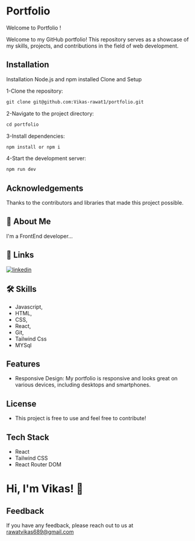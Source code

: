 
# Portfolio

Welcome to Portfolio !

Welcome to my GitHub portfolio! This repository serves as a showcase of my skills, projects, and contributions in the field of web development.


## Installation
Installation
Node.js and npm installed
Clone and Setup

1-Clone the repository:
````markdown
git clone git@github.com:Vikas-rawat1/portfolio.git
````


2-Navigate to the project directory:
````markdown
cd portfolio
````
3-Install dependencies:
````markdown
npm install or npm i
````
4-Start the development server:
````markdown
npm run dev
 ````
## Acknowledgements
Thanks to the contributors and libraries that made this project possible.

## 🚀 About Me
I'm a FrontEnd developer...


## 🔗 Links

[![linkedin](https://img.shields.io/badge/linkedin-0A66C2?style=for-the-badge&logo=linkedin&logoColor=white)](https://www.linkedin.com/in/vikas-developer/)


## 🛠 Skills
- Javascript, 
- HTML, 
- CSS,
- React, 
- Git,
- Tailwind Css
- MYSql


## Features

- Responsive Design: My portfolio is responsive and looks great on various devices, including desktops and smartphones.


## License
- This project is free to use and feel free to contribute!



## Tech Stack

- React
- Tailwind CSS
- React Router DOM

# Hi, I'm Vikas! 👋


## Feedback

If you have any feedback, please reach out to us at rawatvikas689@gmail.com

